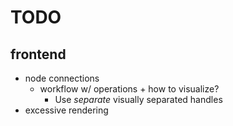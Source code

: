 # TODO

## frontend

- node connections
  - workflow w/ operations + how to visualize?
    - Use _separate_ visually separated handles
- excessive rendering
